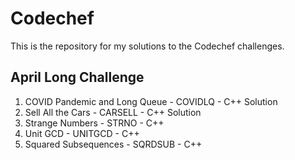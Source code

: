 # Codechef

This is the repository for my solutions to the Codechef challenges.

## April Long Challenge
1) COVID Pandemic and Long Queue - COVIDLQ - C++ Solution
2) Sell All the Cars - CARSELL - C++ Solution
3) Strange Numbers - STRNO - C++ 
4) Unit GCD - UNITGCD - C++
4) Squared Subsequences - SQRDSUB - C++
